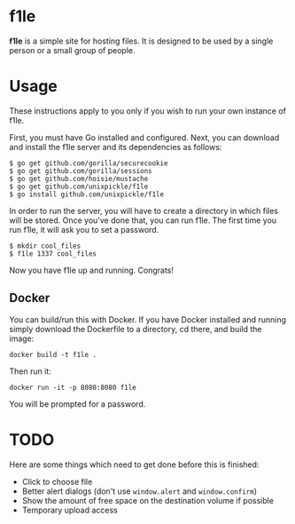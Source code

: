 # f1le

**f1le** is a simple site for hosting files. It is designed to be used by a single person or a small group of people.

# Usage

These instructions apply to you only if you wish to run your own instance of f1le.

First, you must have Go installed and configured. Next, you can download and install the f1le server and its dependencies as follows:

    $ go get github.com/gorilla/securecookie
	$ go get github.com/gorilla/sessions
    $ go get github.com/hoisie/mustache
    $ go get github.com/unixpickle/f1le
    $ go install github.com/unixpickle/f1le

In order to run the server, you will have to create a directory in which files will be stored. Once you've done that, you can run f1le. The first time you run f1le, it will ask you to set a password.

    $ mkdir cool_files
    $ f1le 1337 cool_files

Now you have f1le up and running. Congrats!

## Docker

You can build/run this with Docker. If you have Docker installed and running  
simply download the Dockerfile to a directory, cd there, and build the image:

    docker build -t f1le .

Then run it:

    docker run -it -p 8080:8080 f1le

You will be prompted for a password.

# TODO

Here are some things which need to get done before this is finished:

 * Click to choose file
 * Better alert dialogs (don't use `window.alert` and `window.confirm`)
 * Show the amount of free space on the destination volume if possible
 * Temporary upload access
